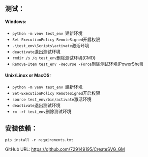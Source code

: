 ## 测试：
#### Windows:

* `python -m venv test_env `建新环境
* `Set-ExecutionPolicy RemoteSigned`开启权限
* `.\test_env\Scripts\activate`激活环境
* `deactivate`退出测试环境
* `rmdir /s /q test_env`删除测试环境(CMD)
* `Remove-Item test_env -Recurse -Force`删除测试环境(PowerShell)


#### Unix/Linux or MacOS:

* `python -m venv test_env `建新环境
* `Set-ExecutionPolicy RemoteSigned`开启权限
* `source test_env/bin/activate`激活环境
* `deactivate`退出测试环境
* `rm -rf test_env`删除测试环境

## 安装依赖：
`pip install -r requirements.txt`


GitHub URL: https://github.com/729149195/CreateSVG_GM